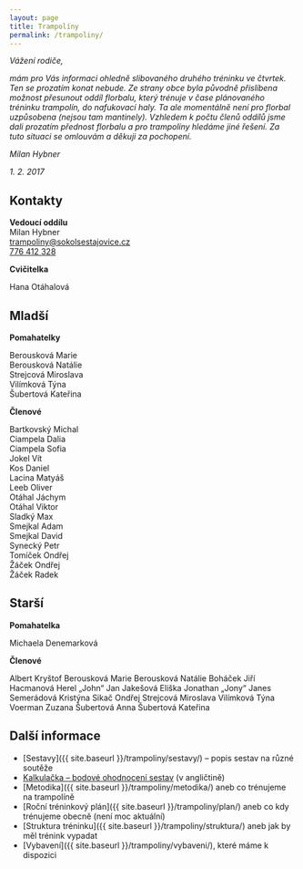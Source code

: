 ```yaml
---
layout: page
title: Trampolíny
permalink: /trampoliny/
---
```


_Vážení rodiče,_

_mám pro Vás informaci ohledně slibovaného druhého tréninku ve čtvrtek. Ten se prozatím konat nebude. Ze strany obce byla původně přislíbena možnost přesunout oddíl florbalu, který trénuje v čase plánovaného tréninku trampolín, do nafukovací haly. Ta ale momentálně není pro florbal uzpůsobena (nejsou tam mantinely). Vzhledem k počtu členů oddílů jsme dali prozatím přednost florbalu a pro trampolíny hledáme jiné řešení. Za tuto situaci se omlouvám a děkuji za pochopení._

_Milan Hybner_

_1\. 2. 2017_

## Kontakty

**Vedoucí oddílu**  
Milan Hybner  
[trampoliny@sokolsestajovice.cz](mailto:trampoliny@sokolsestajovice.cz)  
[776 412 328](tel:+420776412328)  

**Cvičitelka**  

Hana Otáhalová

## Mladší

**Pomahatelky**

Berousková Marie  
Berousková Natálie  
Strejcová Miroslava  
Vilímková Týna  
Šubertová Kateřina  

**Členové**

Bartkovský Michal  
Ciampela Dalia  
Ciampela Sofia  
Jokel Vít  
Kos Daniel  
Lacina Matyáš  
Leeb Oliver  
Otáhal Jáchym  
Otáhal Viktor  
Sladký Max  
Smejkal Adam  
Smejkal David  
Synecký Petr  
Tomíček Ondřej  
Žáček Ondřej  
Žáček Radek  

## Starší

**Pomahatelka**

Michaela Denemarková

**Členové**

Albert Kryštof
Berousková Marie
Berousková Natálie
Boháček Jiří
Hacmanová
Herel „John“ Jan
Jakešová Eliška
Jonathan „Jony“ Janes
Semerádová Kristýna
Sikač Ondřej
Strejcová Miroslava
Vilímková Týna
Voerman Zuzana
Šubertová Anna
Šubertová Kateřina


## Další informace

* [Sestavy]({{ site.baseurl }}/trampoliny/sestavy/) – popis sestav na různé soutěže
* [Kalkulačka – bodové ohodnocení sestav](https://ucdtramp.com/tariff) (v angličtině)
* [Metodika]({{ site.baseurl }}/trampoliny/metodika/) aneb co trénujeme na trampolíně
* [Roční tréninkový plán]({{ site.baseurl }}/trampoliny/plan/) aneb co kdy trénujeme obecně (není moc aktuální)
* [Struktura tréninku]({{ site.baseurl }}/trampoliny/struktura/) aneb jak by měl trénink vypadat
* [Vybavení]({{ site.baseurl }}/trampoliny/vybaveni/), které máme k dispozici